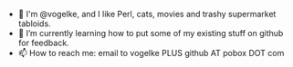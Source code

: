 - 👋 I'm @vogelke, and I like Perl, cats, movies and trashy supermarket tabloids.
- 🌱 I’m currently learning how to put some of my existing stuff on github for feedback.
- 📫 How to reach me: email to vogelke PLUS github AT pobox DOT com

<!---
vogelke/vogelke is a ✨ special ✨ repository because its `README.md` (this file) appears on your GitHub profile.
You can click the Preview link to take a look at your changes.
--->

